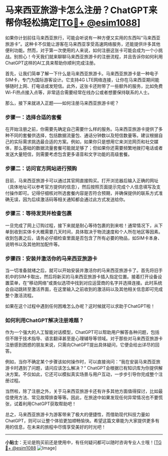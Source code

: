 # 马来西亚旅游卡怎么注册？ChatGPT来帮你轻松搞定[[TG💪+ @esim1088](https://t.me/s/esim1088)]

如果你计划前往马来西亚旅行，可能会听说有一种方便又实用的东西叫“马来西亚旅游卡”。这种卡不仅能让游客在马来西亚享受高速网络服务，还能提供许多其他便利功能。然而，对于第一次使用的人来说，如何注册这张卡可能会成为一个小挑战。别担心！今天我们就来聊聊马来西亚旅游卡的注册流程，并且告诉你如何利用ChatGPT这样的AI工具来帮助你顺利完成注册。

首先，让我们简单了解一下什么是马来西亚旅游卡。马来西亚旅游卡是一种电子SIM卡，专门为国际游客设计。它支持4G LTE网络连接，让你在马来西亚期间能够随时上网、打电话或发短信。此外，这张卡还附带了一些额外的服务，比如免费Wi-Fi热点接入点等，非常适合需要经常在线办公或者想要保持联系的人士。

那么，接下来就进入正题——如何注册马来西亚旅游卡呢？

### 步骤一：选择合适的套餐

在开始注册之前，你需要先确定自己需要什么样的服务。马来西亚旅游卡提供了多种不同的套餐供选择，包括数据流量包、通话分钟数以及短信数量等。建议根据自己的实际需求挑选最合适的方案。例如，如果你只是想用它来浏览网页和社交媒体，那么基础的数据流量套餐可能就足够了；但如果你还需要频繁地拨打电话或者发送大量短信，则需要考虑包含更多语音和文字功能的高级套餐。

### 步骤二：访问官方网站进行预购

目前，马来西亚旅游卡可以通过其官网直接购买。打开浏览器后输入正确的网址（具体地址可以参考官方提供的信息），然后按照页面提示完成个人信息填写及支付操作即可。记得仔细核对所选套餐内容是否符合预期，并确保提供的联系方式准确无误，因为后续激活码等相关通知都会通过此方式发送给你。

### 步骤三：等待发货并检查包裹

一旦完成了网上订购过程，接下来就是耐心等待包裹的到来啦！通常情况下，从下单到收到实体卡大概需要几天时间，具体取决于物流速度和个人所在地区等因素。收到包裹之后，请务必仔细检查里面是否包含了所有必要的物品，如SIM卡本身、说明书以及其他附加配件等。

### 步骤四：安装并激活你的马来西亚旅游卡

当一切准备就绪之后，就可以开始安装并激活你的马来西亚旅游卡了。首先将旧手机中的SIM卡取出，然后将新买的马来西亚旅游卡插入指定位置。接着打开设备设置菜单，在“移动网络”或类似选项中找到对应运营商的名字并选择连接。此时系统会自动跳转至激活界面，在这里输入之前收到的激活码以及其他相关信息即可完成整个激活流程。

如果在这个过程中遇到任何困难怎么办呢？这时候就可以求助于ChatGPT啦！

### 如何利用ChatGPT解决注册难题？

作为一个强大的人工智能对话模型，ChatGPT可以帮助用户解答各种问题，包括但不限于技术指导、语言翻译甚至是心理辅导等领域。对于那些对马来西亚旅游卡注册感到困惑的朋友来说，只需向ChatGPT提出具体疑问，它便会给出详尽的回答。

例如，当你不确定某个步骤该如何操作时，可以直接询问：“我在安装马来西亚旅游卡时遇到了问题，请问应该怎么解决？” ChatGPT会根据已有知识库为你提供解决方案。不仅如此，它还可以模拟真实场景与用户互动，一步步引导你完成整个注册过程。

当然啦，除了注册之外，关于马来西亚旅游卡还有许多其他方面值得探讨，比如最佳使用方法、常见故障排查等等。因此，在旅途中如果发现任何异常情况也不要慌张，试着利用ChatGPT获取帮助吧！

总之，马来西亚旅游卡为游客带来了极大的便捷性，而借助现代科技力量如ChatGPT，则可以让整个体验更加顺畅愉快。希望这篇文章能为大家提供更多有用的信息，在未来的旅程中尽情享受美好的时光吧！

---

**小贴士**：无论是购买前还是使用中，有任何疑问都可以随时咨询专业人士哦！[[TG💪+ @esim1088](https://t.me/s/esim1088) ![Image](https://i.postimg.cc/4NQfJmqS/Snipaste-2025-05-13-00-14-12.png)]